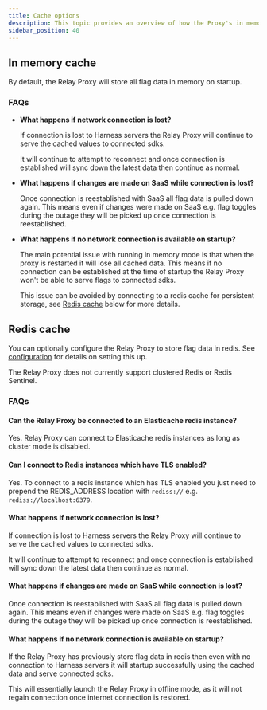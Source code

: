```yaml
---
title: Cache options
description: This topic provides an overview of how the Proxy's in memory cache functions
sidebar_position: 40
---
```


## In memory cache

By default, the Relay Proxy will store all flag data in memory on startup.

### FAQs

* **What happens if network connection is lost?**

	If connection is lost to Harness servers the Relay Proxy will continue to serve the cached values to connected sdks. 

	It will continue to attempt to reconnect and once connection is established will sync down the latest data then continue as normal. 

* **What happens if changes are made on SaaS while connection is lost?**

	Once connection is reestablished with SaaS all flag data is pulled down again. This means even if changes were made on SaaS e.g. flag toggles during the outage they will be picked up once connection is reestablished.

* **What happens if no network connection is available on startup?**

	The main potential issue with running in memory mode is that when the proxy is restarted it will lose all cached data. This means if no connection can be established at the time of startup the Relay Proxy won't be able to serve flags to connected sdks. 

	This issue can be avoided by connecting to a redis cache for persistent storage, see [Redis cache](#redis-cache) below for more details.

## Redis cache

You can optionally configure the Relay Proxy to store flag data in redis. See [configuration](./configuration.md) for details on setting this up.

The Relay Proxy does not currently support clustered Redis or Redis Sentinel.

### FAQs

#### Can the Relay Proxy be connected to an Elasticache redis instance?
Yes. Relay Proxy can connect to Elasticache redis instances as long as cluster mode is disabled. 

#### Can I connect to Redis instances which have TLS enabled?
Yes. To connect to a redis instance which has TLS enabled you just need to prepend the REDIS_ADDRESS location with `rediss://` e.g. `rediss://localhost:6379`.

#### What happens if network connection is lost?
If connection is lost to Harness servers the Relay Proxy will continue to serve the cached values to connected sdks.

It will continue to attempt to reconnect and once connection is established will sync down the latest data then continue as normal.

#### What happens if changes are made on SaaS while connection is lost?
Once connection is reestablished with SaaS all flag data is pulled down again. This means even if changes were made on SaaS e.g. flag toggles during the outage they will be picked up once connection is reestablished.

#### What happens if no network connection is available on startup?
If the Relay Proxy has previously store flag data in redis then even with no connection to Harness servers it will startup successfully using the cached data and serve connected sdks.

This will essentially launch the Relay Proxy in offline mode, as it will not regain connection once internet connection is restored.

